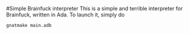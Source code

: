 #Simple Brainfuck interpreter
This is a simple and terrible interpreter for Brainfuck, written in Ada. To launch it, simply do

```
gnatmake main.adb
```